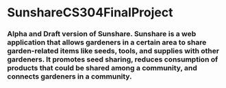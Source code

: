 # SunshareCS304FinalProject

### Alpha and Draft version of Sunshare. Sunshare is a web application that allows gardeners in a certain area to share garden-related items like seeds, tools, and supplies with other gardeners. It promotes seed sharing, reduces consumption of products that could be shared among a community, and connects gardeners in a community. 
